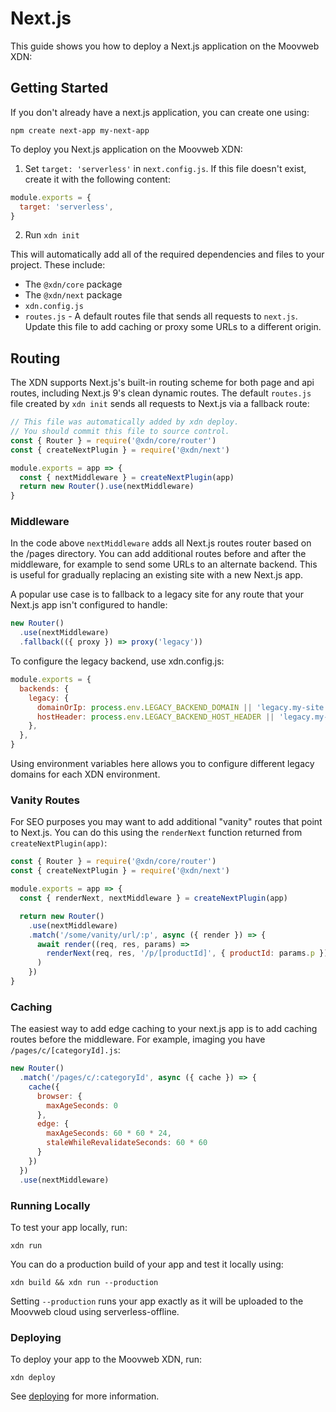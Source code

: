 # Next.js

This guide shows you how to deploy a Next.js application on the Moovweb XDN:

## Getting Started

If you don't already have a next.js application, you can create one using:

```
npm create next-app my-next-app
```

To deploy you Next.js application on the Moovweb XDN:

1. Set `target: 'serverless'` in `next.config.js`. If this file doesn't exist, create it with the following content:

```js
module.exports = {
  target: 'serverless',
}
```

2. Run `xdn init`

This will automatically add all of the required dependencies and files to your project. These include:

- The `@xdn/core` package
- The `@xdn/next` package
- `xdn.config.js`
- `routes.js` - A default routes file that sends all requests to `next.js`. Update this file to add caching or proxy some URLs to a different origin.

## Routing

The XDN supports Next.js's built-in routing scheme for both page and api routes, including Next.js 9's clean dynamic routes. The default `routes.js` file created by `xdn init` sends all requests to Next.js via a fallback route:

```js
// This file was automatically added by xdn deploy.
// You should commit this file to source control.
const { Router } = require('@xdn/core/router')
const { createNextPlugin } = require('@xdn/next')

module.exports = app => {
  const { nextMiddleware } = createNextPlugin(app)
  return new Router().use(nextMiddleware)
}
```

### Middleware

In the code above `nextMiddleware` adds all Next.js routes router based on the /pages directory. You can add additional routes before and after the middleware, for example to send some URLs to an alternate backend. This is useful for gradually replacing an existing site with a new Next.js app.

A popular use case is to fallback to a legacy site for any route that your Next.js app isn't configured to handle:

```js
new Router()
  .use(nextMiddleware)
  .fallback(({ proxy }) => proxy('legacy'))
```

To configure the legacy backend, use xdn.config.js:

```js
module.exports = {
  backends: {
    legacy: {
      domainOrIp: process.env.LEGACY_BACKEND_DOMAIN || 'legacy.my-site.com',
      hostHeader: process.env.LEGACY_BACKEND_HOST_HEADER || 'legacy.my-site.com',
    },
  },
}
```

Using environment variables here allows you to configure different legacy domains for each XDN environment.

### Vanity Routes

For SEO purposes you may want to add additional "vanity" routes that point to Next.js. You can do this using the `renderNext` function returned from `createNextPlugin(app)`:

```js
const { Router } = require('@xdn/core/router')
const { createNextPlugin } = require('@xdn/next')

module.exports = app => {
  const { renderNext, nextMiddleware } = createNextPlugin(app)

  return new Router()
    .use(nextMiddleware)
    .match('/some/vanity/url/:p', async ({ render }) => {
      await render((req, res, params) =>
        renderNext(req, res, '/p/[productId]', { productId: params.p }),
      )
    })
}
```

### Caching

The easiest way to add edge caching to your next.js app is to add caching routes before the middleware.  For example, 
imaging you have `/pages/c/[categoryId].js`:


```js
new Router()
  .match('/pages/c/:categoryId', async ({ cache }) => {
    cache({
      browser: {
        maxAgeSeconds: 0
      },
      edge: {
        maxAgeSeconds: 60 * 60 * 24,
        staleWhileRevalidateSeconds: 60 * 60
      }
    })
  })
  .use(nextMiddleware)
```

### Running Locally

To test your app locally, run:

```
xdn run
```

You can do a production build of your app and test it locally using:

```
xdn build && xdn run --production
```

Setting `--production` runs your app exactly as it will be uploaded to the Moovweb cloud using serverless-offline.

### Deploying

To deploy your app to the Moovweb XDN, run:

```
xdn deploy
```

See [deploying](deploying) for more information.
